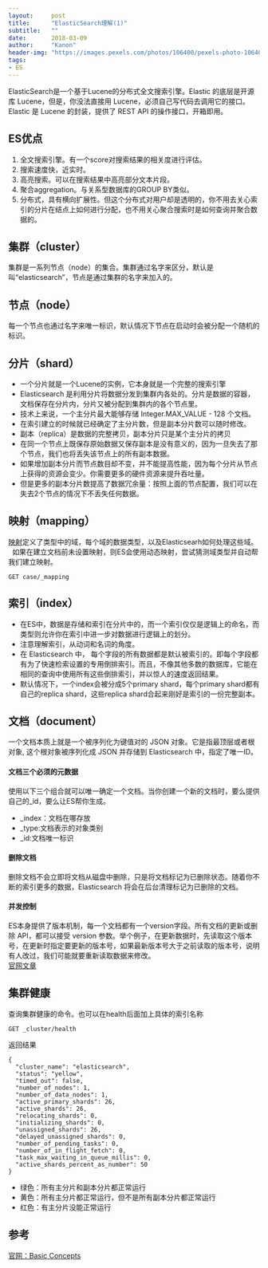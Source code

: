 ```yaml
---
layout:     post
title:      "ElasticSearch理解(1)"
subtitle:   ""
date:       2018-03-09
author:     "Kanon"
header-img: "https://images.pexels.com/photos/106400/pexels-photo-106400.jpeg?w=1260&h=750&auto=compress&cs=tinysrgb"
tags:
- ES
---
```

ElasticSearch是一个基于Lucene的分布式全文搜索引擎。Elastic 的底层是开源库 Lucene，但是，你没法直接用 Lucene，必须自己写代码去调用它的接口。Elastic 是 Lucene 的封装，提供了 REST API 的操作接口，开箱即用。

## ES优点
1. 全文搜索引擎。有一个score对搜索结果的相关度进行评估。
2. 搜索速度快，近实时。
3. 高亮搜索。可以在搜索结果中高亮部分文本片段。
4. 聚合aggregation。与关系型数据库的GROUP BY类似。
5. 分布式，具有横向扩展性。但这个分布式对用户却是透明的，你不用去关心索引的分片在结点上如何进行分配，也不用关心聚合搜索时是如何查询并聚合数据的。

## 集群（cluster）
集群是一系列节点（node）的集合。集群通过名字来区分，默认是叫“elasticsearch”，节点是通过集群的名字来加入的。

## 节点（node）
每一个节点也通过名字来唯一标识，默认情况下节点在启动时会被分配一个随机的标识。

## 分片（shard）
- 一个分片就是一个Lucene的实例，它本身就是一个完整的搜索引擎
- Elasticsearch 是利用分片将数据分发到集群内各处的。分片是数据的容器，文档保存在分片内，分片又被分配到集群内的各个节点里。
- 技术上来说，一个主分片最大能够存储 Integer.MAX_VALUE - 128 个文档。
- 在索引建立的时候就已经确定了主分片数，但是副本分片数可以随时修改。
- 副本（replica）是数据的完整拷贝，副本分片只是某个主分片的拷贝
- 在同一个节点上既保存原始数据又保存副本是没有意义的，因为一旦失去了那个节点，我们也将丢失该节点上的所有副本数据。
- 如果增加副本分片而节点数目却不变，并不能提高性能，因为每个分片从节点上获得的资源会变少。你需要更多的硬件资源来提升吞吐量。
- 但是更多的副本分片数提高了数据冗余量：按照上面的节点配置，我们可以在失去2个节点的情况下不丢失任何数据。

## 映射（mapping）
[映射](https://www.elastic.co/guide/cn/elasticsearch/guide/current/mapping-intro.html)定义了类型中的域，每个域的数据类型，以及Elasticsearh如何处理这些域。  
如果在建立文档前未设置映射，则ES会使用动态映射，尝试猜测域类型并自动帮我们建立映射。
```
GET case/_mapping
```

## 索引（index）
- 在ES中，数据是存储和索引在分片中的，而一个索引仅仅是逻辑上的命名，而类型则允许你在索引中进一步对数据进行逻辑上的划分。
- 注意理解索引，从动词和名词的角度。
- 在 Elasticsearch 中， 每个字段的所有数据都是默认被索引的。即每个字段都有为了快速检索设置的专用倒排索引。而且，不像其他多数的数据库，它能在相同的查询中使用所有这些倒排索引，并以惊人的速度返回结果。
- 默认情况下，一个index会被分成5个primary shard，每个primary shard都有自己的replica shard，这些replica shard合起来刚好是索引的一份完整副本。

## 文档（document）
一个文档本质上就是一个被序列化为键值对的 JSON 对象。它是指最顶层或者根对象, 这个根对象被序列化成 JSON 并存储到 Elasticsearch 中，指定了唯一ID。

#### 文档三个必须的元数据
使用以下三个组合就可以唯一确定一个文档。当你创建一个新的文档时，要么提供自己的_id，要么让ES帮你生成。
- _index：文档在哪存放
- _type:文档表示的对象类别
- _id:文档唯一标识

#### 删除文档
删除文档不会立即将文档从磁盘中删除，只是将文档标记为已删除状态。随着你不断的索引更多的数据，Elasticsearch 将会在后台清理标记为已删除的文档。

#### 并发控制
ES本身提供了版本机制，每一个文档都有一个version字段。所有文档的更新或删除 API，都可以接受 version 参数。举个例子，在更新数据时，先读取这个版本号，在更新时指定要更新的版本号，如果最新版本号大于之前读取的版本号，说明有人改过，我们可能就要重新读取数据来修改。  
[官网文章](https://www.elastic.co/guide/cn/elasticsearch/guide/current/version-control.html)

## 集群健康
查询集群健康的命令。也可以在health后面加上具体的索引名称
```
GET _cluster/health
```
返回结果
```
{
  "cluster_name": "elasticsearch",
  "status": "yellow",
  "timed_out": false,
  "number_of_nodes": 1,
  "number_of_data_nodes": 1,
  "active_primary_shards": 26,
  "active_shards": 26,
  "relocating_shards": 0,
  "initializing_shards": 0,
  "unassigned_shards": 26,
  "delayed_unassigned_shards": 0,
  "number_of_pending_tasks": 0,
  "number_of_in_flight_fetch": 0,
  "task_max_waiting_in_queue_millis": 0,
  "active_shards_percent_as_number": 50
}
```
- 绿色：所有主分片和副本分片都正常运行
- 黄色：所有主分片都正常运行，但不是所有副本分片都正常运行
- 红色：有主分片没能正常运行

## 参考
[官网：Basic Concepts](https://www.elastic.co/guide/en/elasticsearch/reference/current/_basic_concepts.html)  

